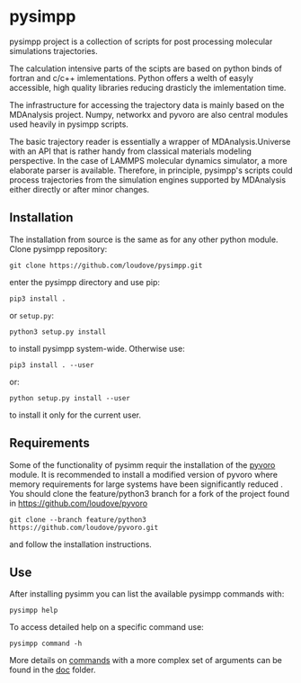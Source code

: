 pysimpp
=======

pysimpp project is a collection of scripts for post processing molecular simulations trajectories.

The calculation intensive parts of the scipts are based on python binds of fortran and c/c++ imlementations. Python offers a welth of easyly accessible, high quality libraries reducing drasticly the imlementation time.

The infrastructure for accessing the trajectory data is mainly based on the MDAnalysis project. Numpy, networkx and pyvoro are also central modules used heavily in pysimpp scripts.

The basic trajectory reader is essentially a wrapper of MDAnalysis.Universe with an API that is rather handy from classical materials modeling perspective. In the case of LAMMPS molecular dynamics simulator, a more elaborate parser is available. Therefore, in principle, pysimpp's scripts could process trajectories from the simulation engines supported by MDAnalysis either directly or after minor changes.

Installation
------------

[//]: # (Recommended - installation via `pip`: pip3 install pysimpp)

The installation from source is the same as for any other python module. Clone pysimpp repository:

    git clone https://github.com/loudove/pysimpp.git

enter the pysimpp directory and use pip:
  
    pip3 install .

or `setup.py`:

    python3 setup.py install
    
to install pysimpp system-wide. Otherwise use:  

    pip3 install . --user

or:

    python setup.py install --user

to install it only for the current user.

Requirements
------------

Some of the functionality of pysimm requir the installation of the [pyvoro](https://github.com/joe-jordan/pyvoro) module. It is recommended to install a modified version of pyvoro where memory requirements for large systems have been significantly reduced . You should clone the feature/python3 branch for a fork of the project found in https://github.com/loudove/pyvoro

    git clone --branch feature/python3 https://github.com/loudove/pyvoro.git

and follow the installation instructions.

Use
---

After installing pysimm you can list the available pysimpp commands with:

    pysimpp help

To access detailed help on a specific command use:

    pysimpp command -h

More details on [commands](./doc/README.md) with a more complex set of arguments can be found in the [doc](./doc) folder.

